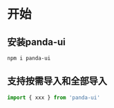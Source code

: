 # 开始

## 安装panda-ui

```shell
npm i panda-ui
```

## 支持按需导入和全部导入

```js
import { xxx } from 'panda-ui'
```

